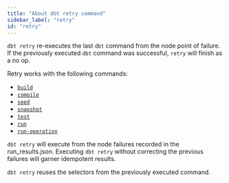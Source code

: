 ```yaml
---
title: "About dbt retry command"
sidebar_label: "retry"
id: "retry"
---
```


`dbt retry` re-executes the last `dbt` command from the node point of failure. If the previously executed `dbt` command was successful, `retry` will finish as a no op. 

Retry works with the following commands:

- [`build`](/reference/commands/build)
- [`compile`](/reference/commands/compile)
- [`seed`](/reference/commands/seed)
- [`snapshot`](/reference/commands/build)
- [`test`](/reference/commands/test)
- [`run`](/reference/commands/run)
- [`run-operation`](/reference/commands/run-operation)

`dbt retry` will execute from the node failures recorded in the run_results.json. Executing `dbt retry` without correcting the previous failures will garner idempotent results.

`dbt retry` reuses the selectors from the previously executed command.

